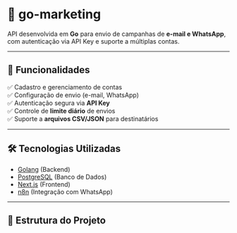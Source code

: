 # 🚀 go-marketing

API desenvolvida em **Go** para envio de campanhas de **e-mail e WhatsApp**, com autenticação via API Key e suporte a múltiplas contas.

---

## 📌 Funcionalidades

✅ Cadastro e gerenciamento de contas  
✅ Configuração de envio (e-mail, WhatsApp)  
✅ Autenticação segura via **API Key**  
✅ Controle de **limite diário** de envios  
✅ Suporte a **arquivos CSV/JSON** para destinatários

---

## 🛠 **Tecnologias Utilizadas**

- [Golang](https://golang.org/) (Backend)
- [PostgreSQL](https://www.postgresql.org/) (Banco de Dados)
- [Next.js](https://nextjs.org/) (Frontend)
- [n8n](https://n8n.io/) (Integração com WhatsApp)

---

## 📂 **Estrutura do Projeto**
